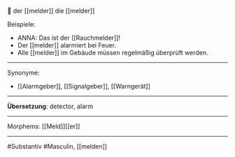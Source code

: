 🔵 der [[melder]]
die [[melder]]

Beispiele:
- ANNA: Das ist der [[Rauchmelder]]!  
- Der [[melder]] alarmiert bei Feuer.
- Alle [[melder]] im Gebäude müssen regelmäßig überprüft werden.

---
Synonyme:
- [[Alarmgeber]], [[Signalgeber]], [[Warngerät]]

---
**Übersetzung**: detector, alarm

---
Morphems:
[[Meld]][[er]]

---
#Substantiv #Masculin, [[melden]]